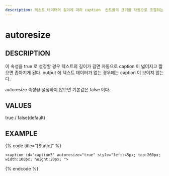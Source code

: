 ```yaml
---
description: 텍스트 데이터의 길이에 따라 caption  컨트롤의 크기를 자동으로 조절하는 속성이다.    
---
```


#   autoresize                       

## DESCRIPTION

이 속성을 true 로 설정할 경우 텍스트의 길이가 길면 자동으로 caption  이 넓어지고 짧으면 좁아지게 된다.
output 에 텍스트 데이터가 없는 경우에는 caption  이 보이지 않는다.

autoresize 속성을 설정하지 않으면 기본값은 false 이다.  
  
## VALUES

true / false(default)

## EXAMPLE

{% code title="\[Static\]" %}
```markup
<caption id="caption5" autoresize="true" style="left:45px; top:260px; width:100px; height:20px; "> 
```
{% endcode %}
